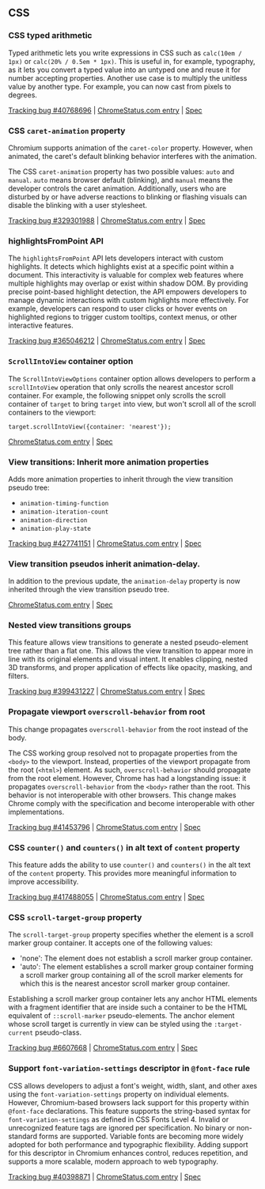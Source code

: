 ## CSS

### CSS typed arithmetic

Typed arithmetic lets you write expressions in CSS such as `calc(10em / 1px)` or `calc(20% / 0.5em * 1px)`. This is useful in, for example, typography, as it lets you convert a typed value into an untyped one and reuse it for number accepting properties. Another use case is to multiply the unitless value by another type. For example, you can now cast from pixels to degrees.

[Tracking bug #40768696](https://issues.chromium.org/issues/40768696) | [ChromeStatus.com entry](https://chromestatus.com/feature/4740780497043456) | [Spec](https://www.w3.org/TR/css-values-4/#calc-type-checking)

### CSS `caret-animation` property

Chromium supports animation of the `caret-color` property. However, when animated, the caret's default blinking behavior interferes with the animation.

The CSS `caret-animation` property has two possible values: `auto` and `manual`. `auto` means browser default (blinking), and `manual` means the developer controls the caret animation. Additionally, users who are disturbed by or have adverse reactions to blinking or flashing visuals can disable the blinking with a user stylesheet.

[Tracking bug #329301988](https://issues.chromium.org/issues/329301988) | [ChromeStatus.com entry](https://chromestatus.com/feature/5082469066604544) | [Spec](https://drafts.csswg.org/css-ui/#caret-animation)

### highlightsFromPoint API

The `highlightsFromPoint` API lets developers interact with custom highlights. It detects which highlights exist at a specific point within a document. This interactivity is valuable for complex web features where multiple highlights may overlap or exist within shadow DOM. By providing precise point-based highlight detection, the API empowers developers to manage dynamic interactions with custom highlights more effectively. For example, developers can respond to user clicks or hover events on highlighted regions to trigger custom tooltips, context menus, or other interactive features.

[Tracking bug #365046212](https://issues.chromium.org/issues/365046212) | [ChromeStatus.com entry](https://chromestatus.com/feature/4552801607483392) | [Spec](https://drafts.csswg.org/css-highlight-api-1/#interactions)

### `ScrollIntoView` container option

The `ScrollIntoViewOptions` container option allows developers to perform a `scrollIntoView` operation that only scrolls the nearest ancestor scroll container. For example, the following snippet only scrolls the scroll container of `target` to bring `target` into view, but won't scroll all of the scroll containers to the viewport:
    
    
    target.scrollIntoView({container: 'nearest'});
    

[ChromeStatus.com entry](https://chromestatus.com/feature/5100036528275456) | [Spec](https://drafts.csswg.org/cssom-view/#dom-scrollintoviewoptions-container)

### View transitions: Inherit more animation properties

Adds more animation properties to inherit through the view transition pseudo tree:

  * `animation-timing-function`
  * `animation-iteration-count`
  * `animation-direction`
  * `animation-play-state`

[Tracking bug #427741151](https://issues.chromium.org/issues/427741151) | [ChromeStatus.com entry](https://chromestatus.com/feature/5154752085884928) | [Spec](https://www.w3.org/TR/css-view-transitions-2)

### View transition pseudos inherit animation-delay.

In addition to the previous update, the `animation-delay` property is now inherited through the view transition pseudo tree.

[ChromeStatus.com entry](https://chromestatus.com/feature/5424291457531904) | [Spec](https://www.w3.org/TR/css-view-transitions-2)

### Nested view transitions groups

This feature allows view transitions to generate a nested pseudo-element tree rather than a flat one. This allows the view transition to appear more in line with its original elements and visual intent. It enables clipping, nested 3D transforms, and proper application of effects like opacity, masking, and filters.

[Tracking bug #399431227](https://issues.chromium.org/issues/399431227) | [ChromeStatus.com entry](https://chromestatus.com/feature/5162799714795520) | [Spec](https://www.w3.org/TR/css-view-transitions-2/#view-transition-group-prop)

### Propagate viewport `overscroll-behavior` from root

This change propagates `overscroll-behavior` from the root instead of the body.

The CSS working group resolved not to propagate properties from the `<body>` to the viewport. Instead, properties of the viewport propagate from the root (`<html>`) element. As such, `overscroll-behavior` should propagate from the root element. However, Chrome has had a longstanding issue: it propagates `overscroll-behavior` from the `<body>` rather than the root. This behavior is not interoperable with other browsers. This change makes Chrome comply with the specification and become interoperable with other implementations.

[Tracking bug #41453796](https://issues.chromium.org/issues/41453796) | [ChromeStatus.com entry](https://chromestatus.com/feature/6210047134400512) | [Spec](https://drafts.csswg.org/css-overscroll-behavior-1)

### CSS `counter()` and `counters()` in alt text of `content` property

This feature adds the ability to use `counter()` and `counters()` in the alt text of the `content` property. This provides more meaningful information to improve accessibility.

[Tracking bug #417488055](https://issues.chromium.org/issues/417488055) | [ChromeStatus.com entry](https://chromestatus.com/feature/5185442420621312) | [Spec](https://drafts.csswg.org/css-content/#content-property)

### CSS `scroll-target-group` property

The `scroll-target-group` property specifies whether the element is a scroll marker group container. It accepts one of the following values:

  * 'none': The element does not establish a scroll marker group container.
  * 'auto': The element establishes a scroll marker group container forming a scroll marker group containing all of the scroll marker elements for which this is the nearest ancestor scroll marker group container.

Establishing a scroll marker group container lets any anchor HTML elements with a fragment identifier that are inside such a container to be the HTML equivalent of `::scroll-marker` pseudo-elements. The anchor element whose scroll target is currently in view can be styled using the `:target-current` pseudo-class.

[Tracking bug #6607668](https://issues.chromium.org/issues/6607668) | [ChromeStatus.com entry](https://chromestatus.com/feature/5189126177161216) | [Spec](https://drafts.csswg.org/css-overflow-5/#scroll-target-group)

### Support `font-variation-settings` descriptor in `@font-face` rule

CSS allows developers to adjust a font's weight, width, slant, and other axes using the `font-variation-settings` property on individual elements. However, Chromium-based browsers lack support for this property within `@font-face` declarations. This feature supports the string-based syntax for `font-variation-settings` as defined in CSS Fonts Level 4. Invalid or unrecognized feature tags are ignored per specification. No binary or non-standard forms are supported. Variable fonts are becoming more widely adopted for both performance and typographic flexibility. Adding support for this descriptor in Chromium enhances control, reduces repetition, and supports a more scalable, modern approach to web typography.

[Tracking bug #40398871](https://issues.chromium.org/issues/40398871) | [ChromeStatus.com entry](https://chromestatus.com/feature/5221379619946496) | [Spec](https://www.w3.org/TR/css-fonts-4/#font-rend-desc)
